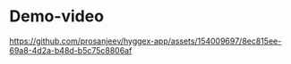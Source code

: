 # Demo-video


https://github.com/prosanjeev/hyggex-app/assets/154009697/8ec815ee-69a8-4d2a-b48d-b5c75c8806af

